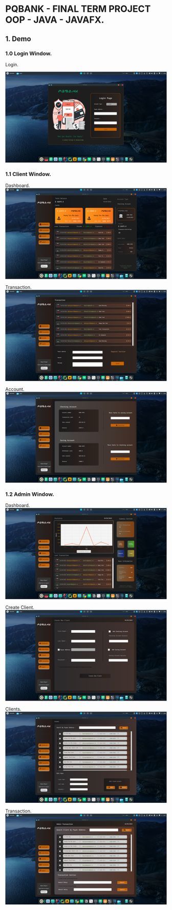 # PQBANK - FINAL TERM PROJECT OOP - JAVA - JAVAFX.

## 1. Demo

### 1.0 Login Window.

Login.

![1677782649171](image/demo/1677782649171.png)

### 1.1 Client Window.

Dashboard.
![1677782707360](image/demo/1677782707360.png)

Transaction.
![1677782728177](image/demo/1677782728177.png)

Account.
![1677782745426](image/demo/1677782745426.png)

### 1.2 Admin Window.

Dashboard.
![1677782779087](image/demo/1677782779087.png)

Create Client.
![1677782798135](image/demo/1677782798135.png)

Clients.
![1677782829325](image/demo/1677782829325.png)

Transaction.
![1677782851369](image/demo/1677782851369.png)
